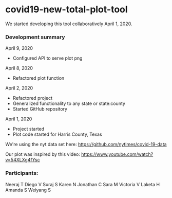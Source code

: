# covid19-new-total-plot-tool

We started developing this tool collaboratively April 1, 2020.

### Development summary

April 9, 2020
- Configured API to serve plot png

April 8, 2020
- Refactored plot function

April 2, 2020
- Refactored project
- Generalized functionality to any state or state:county
- Started GitHub repository

April 1, 2020
- Project started
- Plot code started for Harris County, Texas



We're using the nyt data set here: https://github.com/nytimes/covid-19-data

Our plot was inspired by this video: https://www.youtube.com/watch?v=54XLXg4fYsc


### Participants:
Neeraj T
Diego V
Suraj S
Karen N
Jonathan C
Sara M
Victoria V
Laketa H
Amanda S
Weiyang S
